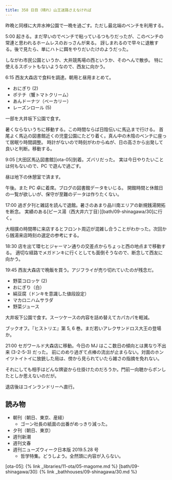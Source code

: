```yaml
---
title: 358 日目（晴れ）山王迷路さえなければ
---
```


昨晩と同様に大井水神公園で一晩を過ごす。ただし最北端のベンチを利用する。

5:00 起きる。まだ早いのでベンチで粘っているつもりだったが、このベンチの常連と思われるホームレスのおっさんが来る。
訝しまれるので早々に退散する。後で見たら、単にハトに餌をやりだいたけのようだった。

しながわ市民公園というか、大井競馬場の西というか、そのへんで散歩。
特に使えるスポットもないようなので、西友に向かう。

6:15 西友大森店で食料を調達。朝用と昼用まとめて。

* おにぎり (2)
* ポテチ（蟹トマトクリーム）
* あんドーナツ（ベーカリー）
* レーズンロール (5)

一部を大井坂下公園で食す。

暑くならないうちに移動する。この時間ならば日陰伝いに馬込まで行ける。
首尾よく馬込の図書館近くの児童公園にたどり着く。真ん中の木陰のベンチに座って居眠り時間調整。
時計がないので時刻がわからぬが、日の高さから出発して良いと判断。移動する。

9:05 [大田区馬込図書館][ota-05]到着。ズバリだった。
実は今日やりたいことは何もないので、PC で遊んで過ごす。

昼は地下の休憩室で済ます。

午後。また PC 卓に着席。ブログの図書館データをいじる。
開館時間と休館日の一覧が欲しいが、保守が至難のデータは作りたくない。

17:00 過ぎ夕刊と雑誌を読んで退館。暑さのあまり品川南エリアの新規銭湯開拓を断念。
実績のある[ピース湯（西大井六丁目）][bath/09-shinagawa/30]に行く。

大相撲の時間帯に来店するとフロント周辺が混雑し合うことがわかった。次回から銭湯来店時刻の選定の参考にする。

18:30 店を出て環七とジャーマン通りの交差点からちょっと西の地点まで移動する。
適切な経路でメガドンキに行くとしても面倒そうなので、断念して西友に向かう。

19:45 西友大森店で晩飯を買う。アジフライが売り切れていたのが残念だ。

* 野菜コロッケ (2)
* おにぎり（白）
* 絹豆腐（ドンキを意識した値段設定）
* マカロニハムサラダ
* 野菜ジュース

大井坂下公園で食す。スーツケースの内容を詰め替えてカパカパを軽減。

ブックオフ。『ヒストリエ』第 5, 6 巻。まだ若いアレクサンドロス大王の登場か。

21:00 セガワールド大森店に移動。今日の MJ はここ数日の傾向とは異なり不出来 (3-2-5-3) だった。
前にのめり過ぎて点棒の流出が止まらない。対面のホンイツトイトイに放銃した局は、傍から見られていたら雑さの指摘を免れない。

それにしても相手はどんな牌姿から仕掛けたのだろうか。門前一向聴からポンしたとしか思えないのだが。

退店後はコインランドリーへ直行。

## 読み物

* 朝刊（朝日、東京、産経）
  * ゴーン社長の紙面の出番がめっきり減った。
* 夕刊（朝日、東京）
* 週刊新潮
* 週刊文春
* 週刊ニューズウィーク日本版 2019.5.28 号
  * 哲学特集。どうしよう。全然頭に内容が入らない。

[ota-05]: {% link _libraries/11-ota/05-magome.md %}
[bath/09-shinagawa/30]: {% link _bathhouses/09-shinagawa/30.md %}
